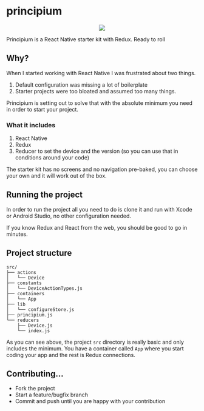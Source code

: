 # principium

<div style="text-align: center">
  <img src="http://assets.avi.io/aHR0cHM6Ly93d3cuZnJlZWxvZ29zZXJ2aWNlcy5jb20vYXBpL21haW4vcGgvempIbDJsZ2VmOWNZclFMMEpGYTdremJ3MnZ1QnBCUkhuUmpQMERwOU9YZEU5ZzVzaG5OMWkuLi5CdjlldHRkVjlkc0JVR3cwcFk.png" />
</div>

Principium is a React Native starter kit with Redux. Ready to roll

## Why?

When I started working with React Native I was frustrated about two things.
1. Default configuration was missing a lot of boilerplate
2. Starter projects were too bloated and assumed too many things.

Principium is setting out to solve that with the absolute minimum you need in
order to start your project.

### What it includes

1. React Native
2. Redux
3. Reducer to set the device and the version (so you can use that in conditions
   around your code)


The starter kit has no screens and no navigation pre-baked, you can choose your
own and it will work out of the box.

## Running the project

In order to run the project all you need to do is clone it and run with Xcode
or Android Studio, no other configuration needed.

If you know Redux and React from the web, you should be good to go in minutes.

## Project structure

```
src/
├── actions
│   └── Device
├── constants
│   └── DeviceActionTypes.js
├── containers
│   └── App
├── lib
│   └── configureStore.js
├── principium.js
└── reducers
    ├── Device.js
    └── index.js
```

As you can see above, the project `src` directory is really basic and only
includes the minimum. You have a container called `App` where you start coding
your app and the rest is Redux connections.



## Contributing...

* Fork the project
* Start a feature/bugfix branch
* Commit and push until you are happy with your contribution
